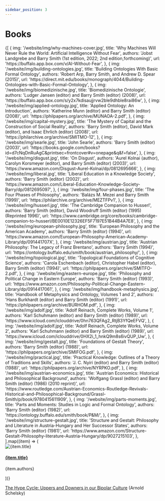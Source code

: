 ```yaml
---
sidebar_position: 3
---
```


# Books 

<div
  style={{
    display: 'grid',
    gridTemplateColumns: 'repeat(4, 1fr)',
    gap: '1.5rem',
    marginTop: '1.5rem'
  }}
>
  {[
    {
      img: '/website/img/why-machines-cover.jpg',
      title: 'Why Machines Will Never Rule the World: Artificial Intelligence Without Fear',
      authors: 'Jobst Landgrebe and Barry Smith (1st edition, 2022; 2nd edition,forthcoming)',
      url: 'https://buffalo.app.box.com/v/AI-Without-Fear',
    },
	{
      img: '/website/img/building-ontologies.jpg',
      title: 'Building Ontologies With Basic Formal Ontology',
      authors: 'Robert Arp, Barry Smith, and Andrew D. Spear (2015)',
      url: 'https://direct.mit.edu/books/monograph/4044/Building-Ontologies-with-Basic-Formal-Ontology',
    },
	{
      img: '/website/img/biomedizinische.jpg',
      title: 'Biomedizinische Ontologie',
      authors: 'Ludger Jansen (editor) and Barry Smith (editor) (2008)',
      url: 'https://buffalo.app.box.com/s/y2x7kdisaujjrvw2ble9dhble8rai86w',
    },
	{
      img: '/website/img/applied-ontology.jpg',
      title: 'Applied Ontology: An Introduction',
      authors: 'Katherine Munn (editor) and Barry Smith (editor) (2008)',
      url: 'https://philpapers.org/archive/MUNAOA-2.pdf',
    },
	{
      img: '/website/img/capital-mystery.jpg',
      title: 'The Mystery of Capital and the Construction of Social Reality',
      authors: 'Barry Smith (editor), David Mark (editor), and Isaac Ehrlich (editor) (2008)',
      url: 'https://philarchive.org/archive/SMITMO-12',
    },
	{
      img: '/website/img/searle.jpg',
      title: 'John Searle',
      authors: 'Barry Smith (editor) (2003)',
      url: 'https://books.google.com/books?id=d7cNqDnRuAgC&printsec=frontcover#v=onepage&q&f=false',
    },
	{
      img: '/website/img/disgust.jpg',
      title: 'On Disgust',
      authors: 'Aurel Kolnai (author), Carolyn Korsmeyer (editor), and Barry Smith (editor) (2003)',
      url: 'https://www.amazon.com/Disgust-Aurel-Kolnai/dp/0812695666',
    },
	{
      img: '/website/img/liberal.jpg',
      title: 'Liberal Education in a Knowledge Society',
      authors: 'Barry Smith (editor) (2002)',
      url: 'https://www.amazon.com/Liberal-Education-Knowledge-Society-Barry/dp/0812695097',
    },
	{
      img: '/website/img/four-phases.jpg',
      title: 'The Four Phases of Philosophy',
      authors: 'Balázs M. Mezei and Barry Smith (1999)',
      url: 'https://philarchive.org/archive/MEZTFPv1',
    },
	{
      img: '/website/img/husserl.jpg',
      title: 'The Cambridge Companion to Husserl',
      authors: 'Barry Smith (editor), David Woodruff Smith (editor) (1995) (Reprinted 1996)',
      url: 'https://www.cambridge.org/core/books/cambridge-companion-to-husserl/BE0010E12326EF5F7197E51B44B4A7E8',
    },
	{
      img: '/website/img/european-philosophy.jpg',
      title: 'European Philosophy and the American Academy',
      authors: 'Barry Smith (editor) (1994)',
      url: 'https://www.amazon.com/European-Philosophy-American-Academy-Library/dp/091441707X',
    },
	{
      img: '/website/img/austrian.jpg',
      title: 'Austrian Philosophy: The Legacy of Franz Brentano',
      authors: 'Barry Smith (1994)',
      url: 'https://ontology.buffalo.edu/smith/book/austrian_philosophy/',
    },
	{
      img: '/website/img/topological.jpg',
      title: 'Topological Foundations of Cognitive Science',
      authors: 'Carola Eschenbach (editor), Christopher Habel (editor), Barry Smith (editor) (1994)',
      url: 'https://philpapers.org/archive/SMITFO-2.pdf',
    },
	{
      img: '/website/img/eastern-europe.jpg',
      title: 'Philosophy and Political Change in Eastern Europe',
      authors: 'Barry Smith (editor) (1993)',
      url: 'https://www.amazon.com/Philosophy-Political-Change-Eastern-Library/dp/0914417061',
    },
	{
      img: '/website/img/handbook-metaphysics.jpg',
      title: 'Handbook of Metaphysics and Ontology, Volumes 1 and 2',
      authors: 'Hans Burkhardt (editor) and Barry Smith (editor) (1991)',
      url: 'https://philpapers.org/archive/BURHOM.pdf',
    },
	{
      img: '/website/img/adolf.jpg',
      title: 'Adolf Reinach, Complete Works, Volume 1',
      authors: 'Karl Schuhmann (editor) and Barry Smith (editor) (1989)',
      url: 'https://www.icloud.com/iclouddrive/0hn763QFAg2_RtjB3YfQeEFVQ',
    },
	{
      img: '/website/img/adolf.jpg',
      title: 'Adolf Reinach, Complete Works, Volume 2',
      authors: 'Karl Schuhmann (editor) and Barry Smith (editor) (1989)',
      url: 'https://www.icloud.com/iclouddrive/0HX2i_1_hnkQ9m8s6ivQUP_Uw',
    },
	{
      img: '/website/img/gestalt.jpg',
      title: 'Foundations of Gestalt Theory',
      authors: 'Barry Smith (editor) (1988)',
      url: 'https://philpapers.org/archive/SMIFOG.pdf',
    },
	{
      img: '/website/img/practical.jpg',
      title: 'Practical Knowledge: Outlines of a Theory of Traditions and Skills',
      authors: 'J. C. Nyíri (editor) and Barry Smith (editor) (1988)',
      url: 'https://philpapers.org/archive/NYRPKO.pdf',
    },
	{
      img: '/website/img/austrian-economics.jpg',
      title: 'Austrian Economics: Historical and Philosophical Background',
      authors: 'Wolfgang Grassl (editor) and Barry Smith (editor) (1986) (2010 reprint)',
      url: 'https://www.routledge.com/Austrian-Economics-Routledge-Revivals-Historical-and-Philosophical-Background/Grassl-Smith/p/book/9780415611909',
    },
	{
      img: '/website/img/parts-moments.jpg',
      title: 'Parts and Moments: Studies in Logic and Formal Ontology',
      authors: 'Barry Smith (editor) (1982)',
      url: 'https://ontology.buffalo.edu/smith/book/P&M/',
    },
	{
      img: '/website/img/structure-gestalt.jpg',
      title: 'Structure and Gestalt: Philosophy and Literature in Austria-Hungary and Her Successor States',
      authors: 'Barry Smith (editor) (1981)',
      url: 'https://www.amazon.com/Structure-Gestalt-Philosophy-literature-Austria-Hungary/dp/9027215103',
    },
  ].map((item) => (
    <div
      key={item.title}
      style={{
        display: 'flex',
        flexDirection: 'column',
        alignItems: 'center',
        textAlign: 'center',
        padding: '1rem',
        boxSizing: 'border-box',
      }}
    >
      <img
        src={item.img}
        alt={item.title}
        style={{
          maxWidth: '100px',
          height: '100px',   // Fix height to align images
          objectFit: 'contain',
          marginBottom: '1rem',
        }}
      />
      <h4
        style={{
          minHeight: '3em',  // fix title height for alignment
          margin: '0 0 0.5rem 0',
          lineHeight: '1.2em',
          display: 'flex',
          alignItems: 'center',
          justifyContent: 'center',
        }}
      >
        <a href={item.url} target="_blank" rel="noopener noreferrer">
          {item.title}
        </a>
      </h4>
      <p style={{ fontSize: '0.9rem', color: '#444', margin: 0 }}>{item.authors}</p>
    </div>
  ))}
</div>

[The Hype Cycle: Uppers and Downers in our Bipolar Culture](/HypeCycle.pdf) (Arnold Schelsky)

